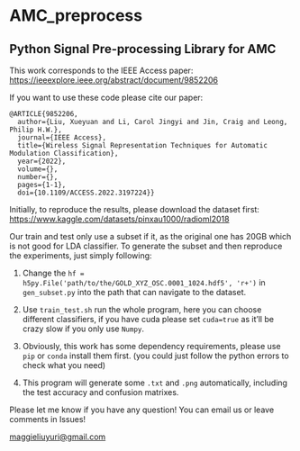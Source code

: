 # AMC_preprocess
## Python Signal Pre-processing Library for AMC

This work corresponds to the IEEE Access paper: <https://ieeexplore.ieee.org/abstract/document/9852206>

If you want to use these code please cite our paper:
```
@ARTICLE{9852206,
  author={Liu, Xueyuan and Li, Carol Jingyi and Jin, Craig and Leong, Philip H.W.},
  journal={IEEE Access}, 
  title={Wireless Signal Representation Techniques for Automatic Modulation Classification}, 
  year={2022},
  volume={},
  number={},
  pages={1-1},
  doi={10.1109/ACCESS.2022.3197224}}
```
Initially, to reproduce the results, please download the dataset first: <https://www.kaggle.com/datasets/pinxau1000/radioml2018>

Our train and test only use a subset if it, as the original one has 20GB which is not good for LDA classifier. To generate the subset and then reproduce the experiments, just simply following:

1.	Change the `hf = h5py.File('path/to/the/GOLD_XYZ_OSC.0001_1024.hdf5', 'r+')` in `gen_subset.py` into the path that can navigate to the dataset.

2.	Use `train_test.sh` run the whole program, here you can choose different classifiers, if you have cuda please set `cuda=true` as it’ll be crazy slow if you only use `Numpy`.

3.	Obviously, this work has some dependency requirements, please use `pip` or `conda` install them first. (you could just follow the python errors to check what you need)

4.	This program will generate some `.txt` and `.png` automatically, including the test accuracy and confusion matrixes.

Please let me know if you have any question! You can email us or leave comments in Issues!

<maggieliuyuri@gmail.com>
